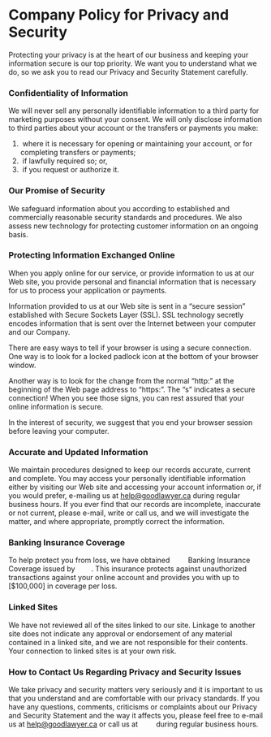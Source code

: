 # Company Policy for Privacy and Security

Protecting your privacy is at the heart of our business and keeping your information secure is our top priority. We want you to understand what we do, so we ask you to read our Privacy and Security Statement carefully.

### Confidentiality of Information

We will never sell any personally identifiable information to a third party for marketing purposes without your consent. We will only disclose information to third parties about your account or the transfers or payments you make:

1. ​	where it is necessary for opening or maintaining your account, or for completing transfers or payments;
2. ​	if lawfully required so; or,
3. ​	if you request or authorize it.

### Our Promise of Security

We safeguard information about you according to established and commercially reasonable security standards and procedures. We also assess new technology for protecting customer information on an ongoing basis.

### Protecting Information Exchanged Online

When you apply online for our service, or provide information to us at our Web site, you provide personal and financial information that is necessary for us to process your application or payments.

Information provided to us at our Web site is sent in a “secure session” established with Secure Sockets Layer (SSL). SSL technology secretly encodes information that is sent over the Internet between your computer and our Company.

There are easy ways to tell if your browser is using a secure connection. One way is to look for a locked padlock icon at the bottom of your browser window.

Another way is to look for the change from the normal “http:” at the beginning of the Web page address to “https:”. The “s” indicates a secure connection! When you see those signs, you can rest assured that your online information is secure.

In the interest of security, we suggest that you end your browser session before leaving your computer.

### Accurate and Updated Information

We maintain procedures designed to keep our records accurate, current and complete. You may access your personally identifiable information either by visiting our Web site and accessing your account information or, if you would prefer, e-mailing us at [help@goodlawyer.ca](mailto:help@goodlawyer.ca) during regular business hours. If you ever find that our records are incomplete, inaccurate or not current, please e-mail, write or call us, and we will investigate the matter, and where appropriate, promptly correct the information.

### Banking Insurance Coverage

To help protect you from loss, we have obtained      Banking Insurance Coverage issued by     . This insurance protects against unauthorized transactions against your online account and provides you with up to [$100,000] in coverage per loss.

### Linked Sites

We have not reviewed all of the sites linked to our site. Linkage to another site does not indicate any approval or endorsement of any material contained in a linked site, and we are not responsible for their contents. Your connection to linked sites is at your own risk.

### How to Contact Us Regarding Privacy and Security Issues

We take privacy and security matters very seriously and it is important to us that you understand and are comfortable with our privacy standards. If you have any questions, comments, criticisms or complaints about our Privacy and Security Statement and the way it affects you, please feel free to e-mail us at help@goodlawyer.ca or call us at      during regular business hours.
